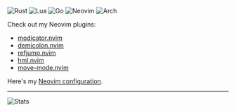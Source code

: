![Rust](https://img.shields.io/badge/rust-%237A2F00.svg?&style=for-the-badge&logo=rust&logoColor=white)
![Lua](https://img.shields.io/badge/lua-%23000080.svg?&style=for-the-badge&logo=lua&logoColor=white)
![Go](https://img.shields.io/badge/go-%2300ADD8.svg?&style=for-the-badge&logo=go&logoColor=white)
![Neovim](https://img.shields.io/badge/neovim-%2357A143.svg?&style=for-the-badge&logo=neovim&logoColor=white)
![Arch](https://img.shields.io/badge/arch-%23000000.svg?&style=for-the-bage&logo=arch-linux&logoColor=white)

Check out my Neovim plugins:

- [modicator.nvim](https://github.com/mawkler/modicator.nvim)
- [demicolon.nvim](https://github.com/mawkler/demicolon.nvim)
- [refjump.nvim](https://github.com/mawkler/refjump.nvim)
- [hml.nvim](https://github.com/mawkler/hml.nvim)
- [move-mode.nvim](https://github.com/mawkler/move-mode.nvim)

Here's my [Neovim configuration](https://github.com/mawkler/nvim/).

---

![Stats](https://github-readme-stats.vercel.app/api?username=mawkler&show_icons=true&theme=onedark)
